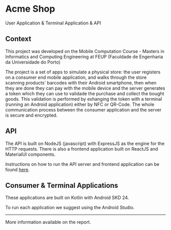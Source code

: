 # Acme Shop
User Application & Terminal Application & API

## Context

This project was developed on the Mobile Computation Course - Masters in Informatics and Computing Engineering at FEUP (Faculdade de Engenharia da Universidade do Porto)

The project is a set of apps to simulate a physical store: the user registers on a consumer end mobile application, and walks through the store scanning products' barcodes with their Android smartphone, then when they are done they can pay with the mobile device and the server generates a token which they can use to validade the purchase and collect the bought goods. This validation is performed by exhanging the token with a terminal (running an Android application) either by NFC or QR-Code. 
The whole communication process between the consumer application and the server is secure and encrypted.

## API

The API is built on NodeJS (javascript) with ExpressJS as the engine for the HTTP requests. There is also a frontend application built on ReactJS and MaterialUI components.

Instructions on how to run the API server and frontend application can be found [here](./api/README.md).

## Consumer & Terminal Applications

These applications are built on Kotlin with Android SKD 24.

To run each application we suggest using the Android Studio.

---

More information available on the report.